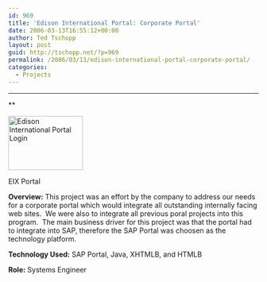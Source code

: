 ```yaml
---
id: 969
title: 'Edison International Portal: Corporate Portal'
date: 2006-03-13T16:55:12+00:00
author: Ted Tschopp
layout: post
guid: http://tschopp.net/?p=969
permalink: /2006/03/13/edison-international-portal-corporate-portal/
categories:
  - Projects
---
```

 ****

**</p> 

<div id="attachment_784" style="width: 160px" class="wp-caption alignright">
  <a href="https://www.tedt.org/wp-content/uploads/2011/02/edisonintl_2dlogon.jpg"><img class="size-thumbnail wp-image-784" title="Edison International Portal Login" src="https://www.tedt.org/wp-content/uploads/2011/02/edisonintl_2dlogon.jpg?w=150" alt="Edison International Portal Login" width="150" height="109" srcset="https://www.tedt.org/wp-content/uploads/2011/02/edisonintl_2dlogon.jpg 639w, https://www.tedt.org/wp-content/uploads/2011/02/edisonintl_2dlogon-300x218.jpg 300w" sizes="(max-width: 150px) 100vw, 150px" /></a>
  
  <p class="wp-caption-text">
    EIX Portal
  </p>
</div>

</strong>

**Overview:** This project was an effort by the company to address our needs for a corporate portal which would integrate all outstanding internally facing web sites.  We were also to integrate all previous poral projects into this program.  The main business driver for this project was that the portal had to integrate into SAP, therefore the SAP Portal was choosen as the technology platform.

**Technology Used:** SAP Portal, Java, XHTMLB, and HTMLB

**Role:** Systems Engineer

&nbsp;